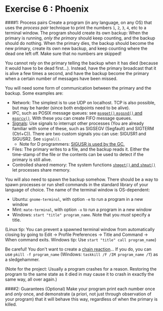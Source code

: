 Exercise 6 : Phoenix
====================

####1: Process pairs
Create a program (in any language, on any OS) that uses the _process pair_ technique to print the numbers `1`, `2`, `3`, `4`, etc to a terminal window. The program should create its own backup: When the primary is running, _only the primary_ should keep counting, and the backup should do nothing. When the primary dies, the backup should become the new primary, create its own new backup, and keep counting where the dead one left off. Make sure that no numbers are skipped!

You cannot rely on the primary telling the backup when it has died (because it would have to be dead first...). Instead, have the primary broadcast that it is alive a few times a second, and have the backup become the primary when a certain number of messages have been missed.

You will need some form of communication between the primary and the backup. Some examples are:
 - Network: The simplest is to use UDP on localhost. TCP is also possible, but may be harder (since both endpoints need to be alive).
 - IPC, such as POSIX message queues: see [`msgget()` `msgsnd()` and `msgrcv()`](http://pubs.opengroup.org/onlinepubs/7990989775/xsh/sysmsg.h.html). With these you can create FIFO message queues.
 - [Signals](http://pubs.opengroup.org/onlinepubs/7990989775/xsh/signal.h.html): Use signals to interrupt other processes (You are already familiar with some of these, such as SIGSEGV (Segfault) and SIGTERM (Ctrl+C)). There are two custom signals you can use: SIGUSR1 and SIGUSR2. See `signal()`.
   - Note for D programmers: [SIGUSR is used by the GC.](http://dlang.org/phobos/core_memory.html)
 - Files: The primary writes to a file, and the backup reads it. Either the time-stamp of the file or the contents can be used to detect if the primary is still alive.
 - Controlled shared memory: The system functions [`shmget()` and `shmat()`](http://pubs.opengroup.org/onlinepubs/7990989775/xsh/sysshm.h.html) let processes share memory.

You will also need to spawn the backup somehow. There should be a way to spawn processes or run shell commands in the standard library of your language of choice. The name of the terminal window is OS-dependent:
 - Ubuntu: `gnome-terminal`, with option `-e` to run a program in a new window
 - Mint: `mate-terminal`, with option `-x` to run a program in a new window
 - Windows: `start "title" program_name`. Note that you _must_ specify a title.
 
(Linux tip: You can prevent a spawned terminal window from automatically closing by going to Edit -> Profile Preferences -> Title and Command -> When command exits. Windows tip: Use `start "title" call program_name`)

Be careful! You don't want to create a [chain reaction](http://en.wikipedia.org/wiki/Fork_bomb)... If you do, you can use `pkill -f program_name` (Windows: `taskkill /F /IM program_name /T`) as a sledgehammer.

(Note for the project: Usually a program crashes for a reason. Restoring the program to the same state as it died in may cause it to crash in exactly the same way, all over again.)
 
####2: Guarantees (Optional)
Make your program print each number once and _only_ once, and demonstrate (a priori, not just through observation of your program) that it will behave this way, regardless of when the primary is killed.
